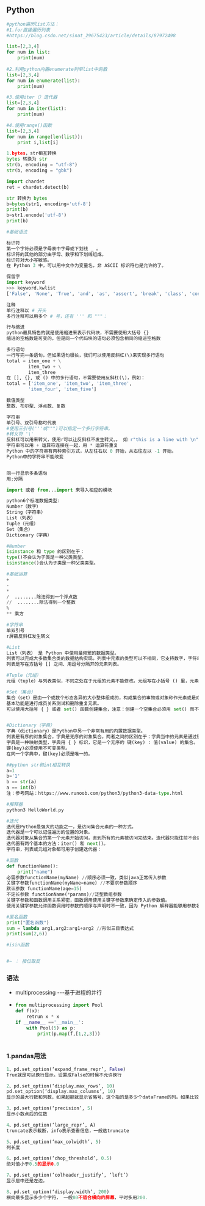 ## Python

```python
#python遍历list方法：
#1.for直接遍历列表
#https://blog.csdn.net/sinat_29675423/article/details/87972498

list=[2,3,4]
for num in list:
    print(num)
    
#2.利用python内置enumerate列举list中的数
list=[2,3,4]
for num in enumerate(list):
    print(num)

#3.使用iter（）迭代器
list=[2,3,4]
for num in iter(list):
    print(num)

#4.使用range()函数
list=[2,3,4]
for num in range(len(list)):
    print i,list[i]
```



```python
1.bytes，str相互转换
bytes 转换为 str
str(b, encoding = "utf-8")  
str(b, encoding = "gbk")  

import chardet
ret = chardet.detect(b)

str 转换为 bytes
b=bytes(str1, encoding='utf-8')
print(b)
b=str1.encode('utf-8')
print(b)
```



```python
#基础语法

标识符
第一个字符必须是字母表中字母或下划线 _ 。
标识符的其他的部分由字母、数字和下划线组成。
标识符对大小写敏感。
在 Python 3 中，可以用中文作为变量名，非 ASCII 标识符也是允许的了。

保留字
import keyword
>>> keyword.kwlist
['False', 'None', 'True', 'and', 'as', 'assert', 'break', 'class', 'continue', 'def', 'del', 'elif', 'else', 'except', 'finally', 'for', 'from', 'global', 'if', 'import', 'in', 'is', 'lambda', 'nonlocal', 'not', 'or', 'pass', 'raise', 'return', 'try', 'while', 'with', 'yield']

注释
单行注释以 # 开头
多行注释可以用多个 # 号，还有 ''' 和 """：

行与缩进
python最具特色的就是使用缩进来表示代码块，不需要使用大括号 {}
缩进的空格数是可变的，但是同一个代码块的语句必须包含相同的缩进空格数

多行语句
一行写完一条语句，但如果语句很长，我们可以使用反斜杠(\)来实现多行语句
total = item_one + \
        item_two + \
        item_three
在 [], {}, 或 () 中的多行语句，不需要使用反斜杠(\)，例如：
total = ['item_one', 'item_two', 'item_three',
        'item_four', 'item_five']

数值类型
整数、布尔型、浮点数、复数

字符串
单引号、双引号都可代表
#使用三引号('''或""")可以指定一个多行字符串。
#转义符 '\'
反斜杠可以用来转义，使用r可以让反斜杠不发生转义。。 如 r"this is a line with \n" 则\n会显示，并不是换行。
字符串可以用 + 运算符连接在一起，用 * 运算符重复
Python 中的字符串有两种索引方式，从左往右以 0 开始，从右往左以 -1 开始。
Python中的字符串不能改变


同一行显示多条语句
用;分隔

import 或者 from...import 来导入相应的模块

python6个标准数据类型:
Number（数字）
String（字符串）
List（列表）
Tuple（元组）
Set（集合）
Dictionary（字典）

#Number
isinstance 和 type 的区别在于：
type()不会认为子类是一种父类类型。
isinstance()会认为子类是一种父类类型。

#基础运算
+
-
*
/  ........除法得到一个浮点数
//  ........除法得到一个整数
% 
** 乘方

#字符串
单双引号
r屏蔽反斜杠发生转义

#List
List（列表） 是 Python 中使用最频繁的数据类型。
列表可以完成大多数集合类的数据结构实现。列表中元素的类型可以不相同，它支持数字，字符串甚至可以包含列表（所谓嵌套）。
列表是写在方括号 [] 之间、用逗号分隔开的元素列表。

#Tuple（元组）
元组（tuple）与列表类似，不同之处在于元组的元素不能修改。元组写在小括号 () 里，元素之间用逗号隔开。

#Set（集合）
集合（set）是由一个或数个形态各异的大小整体组成的，构成集合的事物或对象称作元素或是成员。
基本功能是进行成员关系测试和删除重复元素。
可以使用大括号 { } 或者 set() 函数创建集合，注意：创建一个空集合必须用 set() 而不是 { }，因为 { } 是用来创建一个空字典。


#Dictionary（字典）
字典（dictionary）是Python中另一个非常有用的内置数据类型。
列表是有序的对象集合，字典是无序的对象集合。两者之间的区别在于：字典当中的元素是通过键来存取的，而不是通过偏移存取。
字典是一种映射类型，字典用 { } 标识，它是一个无序的 键(key) : 值(value) 的集合。
键(key)必须使用不可变类型。
在同一个字典中，键(key)必须是唯一的。

##python str和int相互转换
a=1
b='1'
b == str(a)
a == int(b)
注：参考网站：https://www.runoob.com/python3/python3-data-type.html

#解释器
python3 HelloWorld.py

#迭代
迭代是Python最强大的功能之一，是访问集合元素的一种方式。
迭代器是一个可以记住遍历的位置的对象。
迭代器对象从集合的第一个元素开始访问，直到所有的元素被访问完结束。迭代器只能往前不会后退。
迭代器有两个基本的方法：iter() 和 next()。
字符串，列表或元组对象都可用于创建迭代器：

#函数
def functionName():
    print("name")
必需参数functionName(myName) //顺序必须一致，类似java正常传入参数
关键字参数functionName(myName=name) //不要求参数顺序
默认参数 functionName(age=15)
不定长参数 functionName(*params)//泛型数组参数
关键字参数和函数调用关系紧密，函数调用使用关键字参数来确定传入的参数值。
使用关键字参数允许函数调用时参数的顺序与声明时不一致，因为 Python 解释器能够用参数名匹配参数值。

#匿名函数
print("匿名函数")
sum = lambda arg1,arg2:arg1+arg2 //形似三目表达式
print(sum(2,6))

#isin函数


#~ ： 按位取反
```

### 语法

- multiprocessing ---基于进程的并行

- ```python
  from multiprocessing import Pool
  def f(x):
      retrun x * x
  if __name__ =='__main__':
      with Pool(5) as p:
          print(p.map(f,[1,2,3]))
     
  ```

  





### 1.pandas用法

```python
1、pd.set_option(‘expand_frame_repr’, False)
True就是可以换行显示。设置成False的时候不允许换行

2、pd.set_option(‘display.max_rows’, 10)
pd.set_option(‘display.max_columns’, 10)
显示的最大行数和列数，如果超额就显示省略号，这个指的是多少个dataFrame的列。如果比较多又不允许换行，就会显得很乱。

3、pd.set_option(‘precision’, 5)
显示小数点后的位数

4、pd.set_option(‘large_repr’, A)
truncate表示截断，info表示查看信息，一般选truncate

5、pd.set_option(‘max_colwidth’, 5)
列长度

6、pd.set_option(‘chop_threshold’, 0.5)
绝对值小于0.5的显示0.0

7、pd.set_option(‘colheader_justify’, ‘left’)
显示居中还是左边，

8、pd.set_option(‘display.width’, 200)
横向最多显示多少个字符， 一般80不适合横向的屏幕，平时多用200.
```

